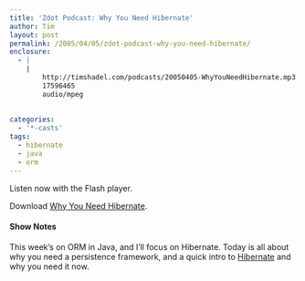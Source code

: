 ```yaml
---
title: 'Zdot Podcast: Why You Need Hibernate'
author: Tim
layout: post
permalink: /2005/04/05/zdot-podcast-why-you-need-hibernate/
enclosure:
  - |
    |
        http://timshadel.com/podcasts/20050405-WhyYouNeedHibernate.mp3
        17596465
        audio/mpeg
        
        
categories:
  - '*-casts'
tags:
  - hibernate
  - java
  - orm
---
```

Listen now with the Flash player.  


Download [Why You Need Hibernate][1].

#### Show Notes

This week&#8217;s on ORM in Java, and I&#8217;ll focus on Hibernate. Today is all about why you need a persistence framework, and a quick intro to [Hibernate][2] and why you need it now.

 [1]: http://timshadel.com/podcasts/20050405-WhyYouNeedHibernate.mp3
 [2]: http://hibernate.org

